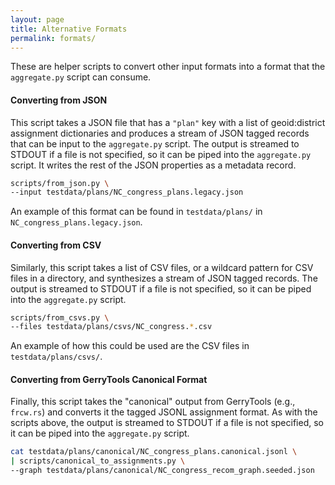 ```yaml
---
layout: page
title: Alternative Formats
permalink: formats/
---
```


These are helper scripts to convert other input formats into a format that the `aggregate.py` script can consume.

#### Converting from JSON

This script takes a JSON file that has a `"plan"` key with a list of geoid:district assignment dictionaries and
produces a stream of JSON tagged records that can be input to the `aggregate.py` script.
The output is streamed to STDOUT if a file is not specified, so it can be piped into the `aggregate.py` script.
It writes the rest of the JSON properties as a metadata record.

```bash
scripts/from_json.py \
--input testdata/plans/NC_congress_plans.legacy.json
```

An example of this format can be found in `testdata/plans/` in `NC_congress_plans.legacy.json`.

#### Converting from CSV

Similarly, this script takes a list of CSV files, or a wildcard pattern for CSV files in a directory, and
synthesizes a stream of JSON tagged records.
The output is streamed to STDOUT if a file is not specified, so it can be piped into the `aggregate.py` script.

```bash
scripts/from_csvs.py \
--files testdata/plans/csvs/NC_congress.*.csv
```

An example of how this could be used are the CSV files in `testdata/plans/csvs/`.

#### Converting from GerryTools Canonical Format

Finally, this script takes the "canonical" output from GerryTools (e.g., `frcw.rs`) and 
converts it the tagged JSONL assignment format.
As with the scripts above,
the output is streamed to STDOUT if a file is not specified, so it can be piped into the `aggregate.py` script.

```bash
cat testdata/plans/canonical/NC_congress_plans.canonical.jsonl \
| scripts/canonical_to_assignments.py \
--graph testdata/plans/canonical/NC_congress_recom_graph.seeded.json
```
